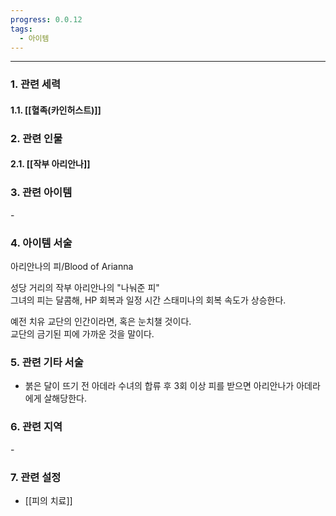 ```yaml
---
progress: 0.0.12
tags:
  - 아이템
---
```

---
### 1. 관련 세력 
#### 1.1. [[혈족(카인허스트)]]

### 2. 관련 인물
#### 2.1. [[작부 아리안나]]

### 3. 관련 아이템
\-


### 4. 아이템 서술
아리안나의 피/Blood of Arianna

성당 거리의 작부 아리안나의 "나눠준 피"  
그녀의 피는 달콤해, HP 회복과 일정 시간 스태미나의 회복 속도가 상승한다.  
  
예전 치유 교단의 인간이라면, 혹은 눈치챌 것이다.  
교단의 금기된 피에 가까운 것을 말이다.


### 5. 관련 기타 서술
- 붉은 달이 뜨기 전 아데라 수녀의 합류 후 3회 이상 피를 받으면 아리안나가 아데라에게 살해당한다.

### 6. 관련 지역
\-
### 7. 관련 설정
- [[피의 치료]]